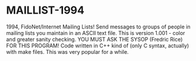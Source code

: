 # MAILLIST-1994
1994, FidoNet/Internet Mailing Lists!  Send messages to groups of people in mailing lists you maintain in an ASCII text file. This is version 1.001 - color and greater sanity checking.  YOU MUST ASK THE SYSOP (Fredric Rice) FOR THIS PROGRAM! Code written in C++ kind of (only C syntax, actually) with make files. This was very popular for a while.
